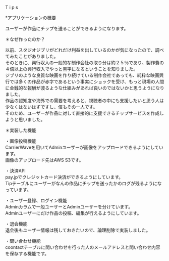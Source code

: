 T i p s


*アプリケーションの概要<br>

ユーザーが作品にチップを送ることができるようになります。


＊なぜ作ったのか？　<br>

以前、スタジオジブリがどれだけ利益を出しているのかが気になったので、調べてみたことがありました。<br>
そのときに、興行収入の一般的な制作会社の取り分は約２５％であり、製作費の４倍以上の興行収入でやっと黒字になるということを知りました。<br>
ジブリのような良質な映画を作り続けている制作会社であっても、純粋な映画興行では多くの作品が赤字であるという事実にショックを受け、もっと現場の人間に金銭的な報酬が渡るような仕組みがあれば良いのではないかと思うようになりました。<br>
作品の認知度や海外での需要を考えると、視聴者の中にも支援したいと思う人は少なくはないはずですし、僕もその一人です。<br>
そのため、ユーザーが作品に対して直接的に支援できるチップサービスを作成しようと思いました。


＊実装した機能

・画像投稿機能<br>
CarrierWaveを用いてAdminユーザーが画像をアップロードできるようにしています。<br>
画像のアップロード先はAWS S3です。

・決済API<br>
pay.jpでクレジットカード決済ができるようにしています。<br>
Tipテーブルにユーザーがなんの作品にチップを送ったかのログが残るようになっています。

・ユーザー登録、ログイン機能<br>
Adminカラムで一般ユーザーとAdminユーザーを分けています。<br>
Adminユーザーにだけ作品の投稿、編集が行えるようにしています。

・退会機能<br>
退会後もユーザー情報は残しておきたいので、論理削除で実装しました。

・問い合わせ機能<br>
coontactテーブルに問い合わせを行った人のメールアドレスと問い合わせ内容を保存する機能です。

